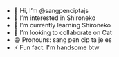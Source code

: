 - 👋 Hi, I’m @sangpenciptajs
- 👀 I’m interested in Shironeko
- 🌱 I’m currently learning Shironeko
- 💞️ I’m looking to collaborate on Cat
- 😄 Pronouns: sang pen cip ta je es
- ⚡ Fun fact: I'm handsome btw

<!---
sangpenciptajs/sangpenciptajs is a ✨ special ✨ repository because its `README.md` (this file) appears on your GitHub profile.
You can click the Preview link to take a look at your changes.
--->
